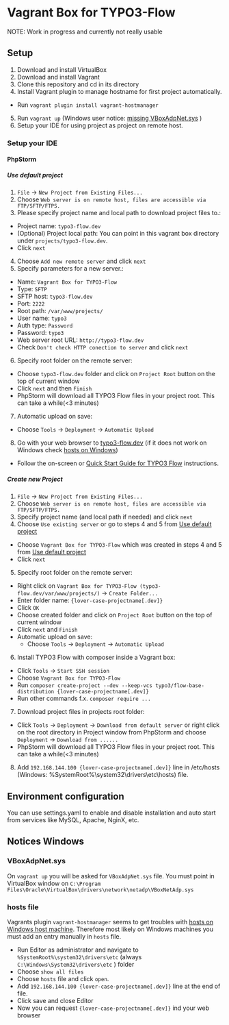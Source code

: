 # Vagrant Box for TYPO3-Flow
NOTE: Work in progress and currently not really usable

## Setup

1. Download and install VirtualBox
2. Download and install Vagrant
3. Clone this repository and cd in its directory
4. Install Vagrant plugin to manage hostname for first project automatically.
  * Run `vagrant plugin install vagrant-hostmanager`
5. Run `vagrant up` (Windows user notice: [missing VBoxAdpNet.sys](#vboxadpnetsys) )
6. Setup your IDE for using project as project on remote host.


### Setup your IDE

#### PhpStorm

##### Use default project

1. `File` -> `New Project from Existing Files...`
2. Choose `Web server is on remote host, files are accessible via FTP/SFTP/FTPS.`
3. Please specify project name and local path to download project files to.:
  * Project name: `typo3-flow.dev`
  * (Optional) Project local path: You can point in this vagrant box directory under `projects/typo3-flow.dev`.
  * Click `next`
4. Choose `Add new remote server` and click `next`
5. Specify parameters for a new server.:
  * Name: `Vagrant Box for TYPO3-Flow`
  * Type: `SFTP`
  * SFTP host: `typo3-flow.dev`
  * Port: `2222`
  * Root path: `/var/www/projects/`
  * User name: `typo3`
  * Auth type: `Password`
  * Password: `typo3`
  * Web server root URL: `http://typo3-flow.dev`
  * Check `Don't check HTTP conection to server` and click `next`
6. Specify root folder on the remote server:
  * Choose `typo3-flow.dev` folder and click on `Project Root` button on the top of current window
  * Click `next` and then `Finish`
  * PhpStorm will download all TYPO3 Flow files in your project root. This can take a while(<3 minutes)
7. Automatic upload on save:
  * Choose `Tools` -> `Deployment` -> `Automatic Upload`
8. Go with your web browser to [typo3-flow.dev](http://typo3-flow.dev) (if it does not work on Windows check [hosts on Windows](#hostsfile))
  * Follow the on-screen or [Quick Start Guide for TYPO3 Flow](http://docs.typo3.org/flow/TYPO3FlowDocumentation/Quickstart/Index.html) instructions.

##### Create new Project

1. `File` -> `New Project from Existing Files...`
2. Choose `Web server is on remote host, files are accessible via FTP/SFTP/FTPS.`
3. Specify project name (and local path if needed) and click `next`
4. Choose `Use existing server` or go to steps 4 and 5 from [Use default project](#use-default-project)
  * Choose `Vagrant Box for TYPO3-Flow` which was created in steps 4 and 5 from [Use default project](#use-default-project)
  * Click `next`
5. Specify root folder on the remote server:
  * Right click on `Vagrant Box for TYPO3-Flow (typo3-flow.dev/var/www/projects/)` -> `Create Folder...`
  * Enter folder name: `{lover-case-projectname[.dev]}`
  * Click `OK`
  * Choose created folder and click on `Project Root` button on the top of current window
  * Click `next` and `Finish`
  * Automatic upload on save:
    * Choose `Tools` -> `Deployment` -> `Automatic Upload`
6. Install TYPO3 Flow with composer inside a Vagrant box:
  * Click `Tools` -> `Start SSH session`
  * Choose `Vagrant Box for TYPO3-Flow`
  * Run `composer create-project --dev --keep-vcs typo3/flow-base-distribution {lover-case-projectname[.dev]}`
  * Run other commands f.x. `composer require ...`
7. Download project files in projects root folder:
  * Click `Tools` -> `Deployment` -> `Download from default server`
    or right click on the root directory in Project window from PhpStorm and choose `Deployment` -> `Download from ......`
  * PhpStorm will download all TYPO3 Flow files in your project root. This can take a while(<3 minutes)
8. Add `192.168.144.100 {lover-case-projectname[.dev]}` line in /etc/hosts (Windows: %SystemRoot%\system32\drivers\etc\hosts) file.

## Environment configuration

You can use settings.yaml to enable and disable installation and auto start from services like MySQL, Apache, NginX, etc.

## Notices Windows

### VBoxAdpNet.sys

On `vagrant up` you will be asked for `VBoxAdpNet.sys` file. You must point in VirtualBox window on `C:\Program Files\Oracle\VirtualBox\drivers\network\netadp\VBoxNetAdp.sys`

### hosts file

Vagrants plugin `vagrant-hostmanager` seems to get troubles with [hosts on Windows host machine](https://github.com/smdahlen/vagrant-hostmanager#windows-support).
Therefore most likely on Windows machines you must add an entry manually in `hosts` file.

* Run Editor as administrator and navigate to `%SystemRoot%\system32\drivers\etc` (always `C:\Windows\System32\drivers\etc` ) folder
* Choose `show all files`
* Choose `hosts` file and click `open`.
* Add `192.168.144.100 {lover-case-projectname[.dev]}` line at the end of file.
* Click save and close Editor
* Now you can request `{lover-case-projectname[.dev]}` ind your web browser
